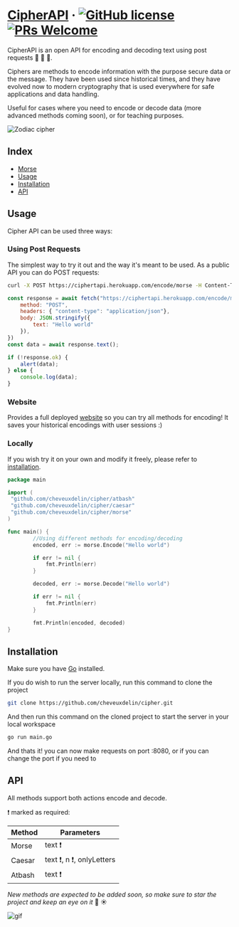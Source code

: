 # [CipherAPI](https://cipher-e7737.web.app) &middot; [![GitHub license](https://img.shields.io/badge/license-MIT-blue.svg)](https://github.com/facebook/react/blob/main/LICENSE)   [![PRs Welcome](https://img.shields.io/badge/PRs-welcome-brightgreen.svg)](https://reactjs.org/docs/how-to-contribute.html#your-first-pull-request)

CipherAPI is an open API for encoding and decoding text using post requests :sheep: :honeybee: :star2:.

Ciphers are methods to encode information with the purpose secure data or the message. They have been used since historical times, and they have evolved now to modern cryptography that is used everywhere for safe applications and data handling.

Useful for cases where you need to encode or decode data (more advanced methods coming soon), or for teaching purposes.

![Zodiac cipher](https://media.threatpost.com/wp-content/uploads/sites/103/2020/12/17122725/Zodiac-e1608226062664.jpg)
## Index

* [Morse](#morse)
* [Usage](#usage)
* [Installation](#installation)
* [API](#API)
  
## Usage

Cipher API can be used three ways:

### Using Post Requests

The simplest way to try it out and the way it's meant to be used. As a public API you can do POST requests:

```bash
curl -X POST https://ciphertapi.herokuapp.com/encode/morse -H Content-Type:application/json -d '{"text":"Hello world"}'
```

```js
const response = await fetch("https://ciphertapi.herokuapp.com/encode/morse", {
    method: "POST",
    headers: { "content-type": "application/json"},
    body: JSON.stringify({
        text: "Hello world"
    }),
})
const data = await response.text();

if (!response.ok) {
    alert(data);
} else {
    console.log(data);
}
```

### Website

Provides a full deployed [website](https://cipher-e7737.web.app) so you can try all methods for encoding! It saves your historical encodings with user sessions :)

### Locally

If you wish try it on your own and modify it freely, please refer to [installation](#installation).

```go
package main

import (
 "github.com/cheveuxdelin/cipher/atbash"
 "github.com/cheveuxdelin/cipher/caesar"
 "github.com/cheveuxdelin/cipher/morse"
)

func main() {
        //Using different methods for encoding/decoding
        encoded, err := morse.Encode("Hello world")

        if err != nil {
            fmt.Println(err)
        }

        decoded, err := morse.Decode("Hello world")

        if err != nil {
            fmt.Println(err)
        }

        fmt.Println(encoded, decoded)
}
```

## Installation

Make sure you have [Go](https://go.dev/doc/install) installed.

If you do wish to run the server locally, run this command to clone the project

```bash
git clone https://github.com/cheveuxdelin/cipher.git
```

And then run this command on the cloned project to start the server in your local workspace

```bash
go run main.go
```

And thats it! you can now make requests on port :8080, or if you can change the port if you need to

## API

All methods support both actions encode and decode.

:exclamation: marked as required:

| Method | Parameters |
| --- | --- |
| Morse | text :exclamation: |
| Caesar | text :exclamation:, n :exclamation:, onlyLetters  |
| Atbash | text :exclamation: |

*New methods are expected to be added soon, so make sure to star the project and keep an eye on it* :seedling: :sunny:

![gif](https://media.giphy.com/media/FtLZ05FBnC48uYGzuO/giphy-downsized-large.gif)